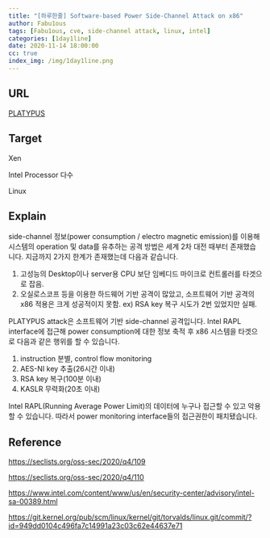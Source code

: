 ```yaml
---
title: "[하루한줄] Software-based Power Side-Channel Attack on x86"
author: Fabu1ous
tags: [Fabu1ous, cve, side-channel attack, linux, intel]
categories: [1day1line]
date: 2020-11-14 18:00:00
cc: true
index_img: /img/1day1line.png
---
```




## URL

[PLATYPUS](https://platypusattack.com/)



## Target

Xen

Intel Processor 다수

Linux



## Explain

side-channel 정보(power consumption / electro magnetic emission)를 이용해 시스템의 operation 및 data를 유추하는 공격 방법은 세계 2차 대전 때부터 존재했습니다. 지금까지 2가지 한계가 존재했는데 다음과 같습니다.

1. 고성능의 Desktop이나 server용 CPU 보단 임베디드 마이크로 컨트롤러를 타겟으로 잡음.
2. 오실로스코프 등을 이용한 하드웨어 기반 공격이 많았고, 소프트웨어 기반 공격의 x86 적용은 크게 성공적이지 못함. ex) RSA key 복구 시도가 2번 있었지만 실패.



PLATYPUS attack은 소프트웨어 기반 side-channel 공격입니다. Intel RAPL interface에 접근해 power consumption에 대한 정보 축적 후 x86 시스템을 타겟으로 다음과 같은 행위를 할 수 있습니다.

1. instruction 분별, control flow monitoring
2. AES-NI key 추출(26시간 이내)
3. RSA key 복구(100분 이내)
4. KASLR 무력화(20초 이내)



Intel RAPL(Running Average Power Limit)의 데이터에 누구나 접근할 수 있고 악용할 수 있습니다. 따라서 power monitoring interface들의 접근권한이 패치됐습니다.



## Reference 

https://seclists.org/oss-sec/2020/q4/109

https://seclists.org/oss-sec/2020/q4/110

https://www.intel.com/content/www/us/en/security-center/advisory/intel-sa-00389.html

https://git.kernel.org/pub/scm/linux/kernel/git/torvalds/linux.git/commit/?id=949dd0104c496fa7c14991a23c03c62e44637e71